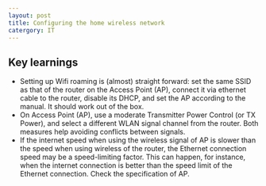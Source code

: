 ```yaml
---
layout: post
title: Configuring the home wireless network
catergory: IT
---
```


## Key learnings

* Setting up Wifi roaming is (almost) straight forward: set the same SSID as that of the router on the Access Point (AP), connect it via ethernet cable to the router, disable its DHCP, and set the AP according to the manual. It should work out of the box.
* On Access Point (AP), use a moderate Transmitter Power Control (or TX Power), and select a different WLAN signal channel from the router. Both measures help avoiding conflicts between signals.
* If the internet speed when using the wireless signal of AP is slower than the speed when using wireless of the router, the Ethernet connection speed may be a speed-limiting factor. This can happen, for instance, when the internet connection is better than the speed limit of the Ethernet connection. Check the specification of AP.
